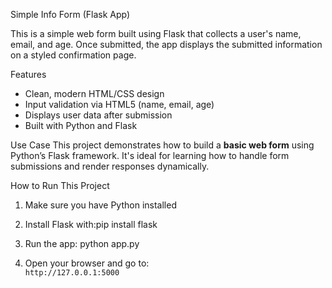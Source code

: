 Simple Info Form (Flask App)

This is a simple web form built using Flask that collects a user's name, email, and age. Once submitted, the app displays the submitted information on a styled confirmation page.

Features
- Clean, modern HTML/CSS design
- Input validation via HTML5 (name, email, age)
- Displays user data after submission
- Built with Python and Flask

Use Case
This project demonstrates how to build a **basic web form** using Python’s Flask framework. It's ideal for learning how to handle form submissions and render responses dynamically.

How to Run This Project
1. Make sure you have Python installed
2. Install Flask with:pip install flask

3. Run the app:
python app.py

4. Open your browser and go to:  
`http://127.0.0.1:5000`
